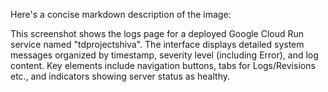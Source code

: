 Here's a concise markdown description of the image:

This screenshot shows the logs page for a deployed Google Cloud Run service named "tdprojectshiva". The interface displays detailed system messages organized by timestamp, severity level (including Error), and log content. Key elements include navigation buttons, tabs for Logs/Revisions etc., and indicators showing server status as healthy.